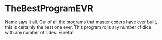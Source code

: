 # TheBestProgramEVR
Name says it all.
Out of all the programs that master coders have ever built, this is certainly the best one ever.
This program rolls any number of dice with any number of sides. Eureka!
